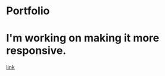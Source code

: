 # Portfolio
# I'm working on making it more responsive.




[link](https://satyam-joshi-a-developer.github.io/Portfolio/)
